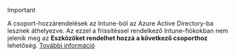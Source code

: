 >[!Important]
>A csoport-hozzárendelések az Intune-ból az Azure Active Directory-ba lesznek áthelyezve. Az ezzel a frissítéssel rendelkező Intune-fiókokban nem jelenik meg az **Eszközöket rendelhet hozzá a következő csoporthoz** lehetőség. [További információ](/intune-classic/deploy-use/ios-device-enrollment-program-in-microsoft-intune#changes-to-intune-group-assignments)

